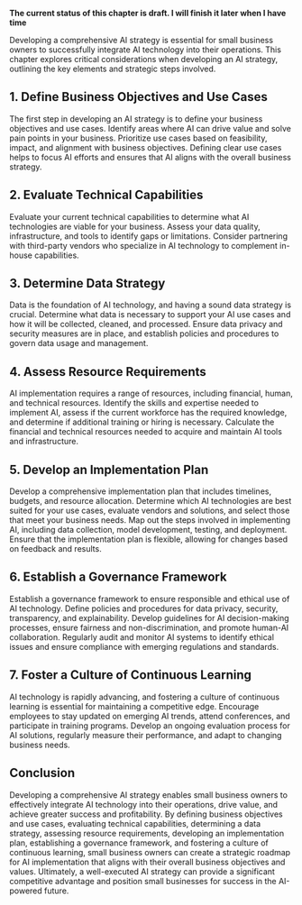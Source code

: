 **The current status of this chapter is draft. I will finish it later when I have time**

Developing a comprehensive AI strategy is essential for small business owners to successfully integrate AI technology into their operations. This chapter explores critical considerations when developing an AI strategy, outlining the key elements and strategic steps involved.

**1. Define Business Objectives and Use Cases**
-----------------------------------------------

The first step in developing an AI strategy is to define your business objectives and use cases. Identify areas where AI can drive value and solve pain points in your business. Prioritize use cases based on feasibility, impact, and alignment with business objectives. Defining clear use cases helps to focus AI efforts and ensures that AI aligns with the overall business strategy.

**2. Evaluate Technical Capabilities**
--------------------------------------

Evaluate your current technical capabilities to determine what AI technologies are viable for your business. Assess your data quality, infrastructure, and tools to identify gaps or limitations. Consider partnering with third-party vendors who specialize in AI technology to complement in-house capabilities.

**3. Determine Data Strategy**
------------------------------

Data is the foundation of AI technology, and having a sound data strategy is crucial. Determine what data is necessary to support your AI use cases and how it will be collected, cleaned, and processed. Ensure data privacy and security measures are in place, and establish policies and procedures to govern data usage and management.

**4. Assess Resource Requirements**
-----------------------------------

AI implementation requires a range of resources, including financial, human, and technical resources. Identify the skills and expertise needed to implement AI, assess if the current workforce has the required knowledge, and determine if additional training or hiring is necessary. Calculate the financial and technical resources needed to acquire and maintain AI tools and infrastructure.

**5. Develop an Implementation Plan**
-------------------------------------

Develop a comprehensive implementation plan that includes timelines, budgets, and resource allocation. Determine which AI technologies are best suited for your use cases, evaluate vendors and solutions, and select those that meet your business needs. Map out the steps involved in implementing AI, including data collection, model development, testing, and deployment. Ensure that the implementation plan is flexible, allowing for changes based on feedback and results.

**6. Establish a Governance Framework**
---------------------------------------

Establish a governance framework to ensure responsible and ethical use of AI technology. Define policies and procedures for data privacy, security, transparency, and explainability. Develop guidelines for AI decision-making processes, ensure fairness and non-discrimination, and promote human-AI collaboration. Regularly audit and monitor AI systems to identify ethical issues and ensure compliance with emerging regulations and standards.

**7. Foster a Culture of Continuous Learning**
----------------------------------------------

AI technology is rapidly advancing, and fostering a culture of continuous learning is essential for maintaining a competitive edge. Encourage employees to stay updated on emerging AI trends, attend conferences, and participate in training programs. Develop an ongoing evaluation process for AI solutions, regularly measure their performance, and adapt to changing business needs.

**Conclusion**
--------------

Developing a comprehensive AI strategy enables small business owners to effectively integrate AI technology into their operations, drive value, and achieve greater success and profitability. By defining business objectives and use cases, evaluating technical capabilities, determining a data strategy, assessing resource requirements, developing an implementation plan, establishing a governance framework, and fostering a culture of continuous learning, small business owners can create a strategic roadmap for AI implementation that aligns with their overall business objectives and values. Ultimately, a well-executed AI strategy can provide a significant competitive advantage and position small businesses for success in the AI-powered future.
